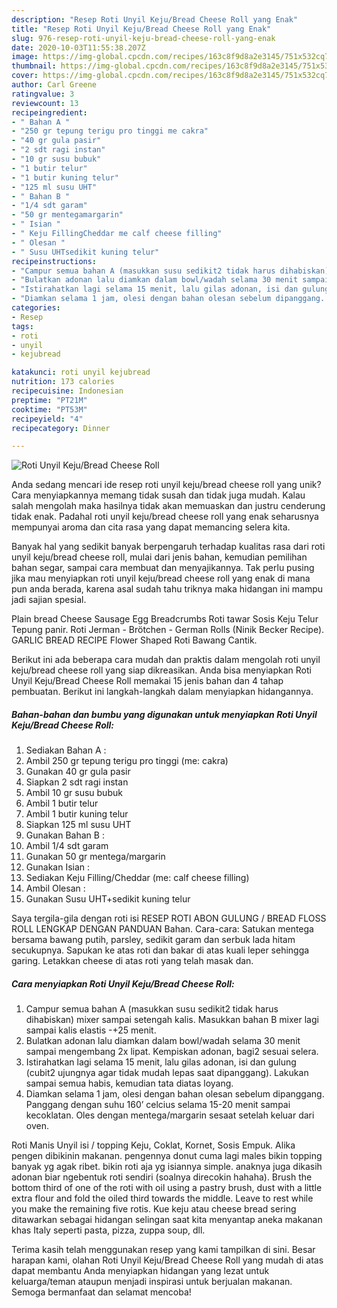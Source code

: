```yaml
---
description: "Resep Roti Unyil Keju/Bread Cheese Roll yang Enak"
title: "Resep Roti Unyil Keju/Bread Cheese Roll yang Enak"
slug: 976-resep-roti-unyil-keju-bread-cheese-roll-yang-enak
date: 2020-10-03T11:55:38.207Z
image: https://img-global.cpcdn.com/recipes/163c8f9d8a2e3145/751x532cq70/roti-unyil-kejubread-cheese-roll-foto-resep-utama.jpg
thumbnail: https://img-global.cpcdn.com/recipes/163c8f9d8a2e3145/751x532cq70/roti-unyil-kejubread-cheese-roll-foto-resep-utama.jpg
cover: https://img-global.cpcdn.com/recipes/163c8f9d8a2e3145/751x532cq70/roti-unyil-kejubread-cheese-roll-foto-resep-utama.jpg
author: Carl Greene
ratingvalue: 3
reviewcount: 13
recipeingredient:
- " Bahan A "
- "250 gr tepung terigu pro tinggi me cakra"
- "40 gr gula pasir"
- "2 sdt ragi instan"
- "10 gr susu bubuk"
- "1 butir telur"
- "1 butir kuning telur"
- "125 ml susu UHT"
- " Bahan B "
- "1/4 sdt garam"
- "50 gr mentegamargarin"
- " Isian "
- " Keju FillingCheddar me calf cheese filling"
- " Olesan "
- " Susu UHTsedikit kuning telur"
recipeinstructions:
- "Campur semua bahan A (masukkan susu sedikit2 tidak harus dihabiskan) mixer sampai setengah kalis. Masukkan bahan B mixer lagi sampai kalis elastis -+25 menit."
- "Bulatkan adonan lalu diamkan dalam bowl/wadah selama 30 menit sampai mengembang 2x lipat. Kempiskan adonan, bagi2 sesuai selera."
- "Istirahatkan lagi selama 15 menit, lalu gilas adonan, isi dan gulung (cubit2 ujungnya agar tidak mudah lepas saat dipanggang). Lakukan sampai semua habis, kemudian tata diatas loyang."
- "Diamkan selama 1 jam, olesi dengan bahan olesan sebelum dipanggang. Panggang dengan suhu 160’ celcius selama 15-20 menit sampai kecoklatan. Oles dengan mentega/margarin sesaat setelah keluar dari oven."
categories:
- Resep
tags:
- roti
- unyil
- kejubread

katakunci: roti unyil kejubread 
nutrition: 173 calories
recipecuisine: Indonesian
preptime: "PT21M"
cooktime: "PT53M"
recipeyield: "4"
recipecategory: Dinner

---
```



![Roti Unyil Keju/Bread Cheese Roll](https://img-global.cpcdn.com/recipes/163c8f9d8a2e3145/751x532cq70/roti-unyil-kejubread-cheese-roll-foto-resep-utama.jpg)

Anda sedang mencari ide resep roti unyil keju/bread cheese roll yang unik? Cara menyiapkannya memang tidak susah dan tidak juga mudah. Kalau salah mengolah maka hasilnya tidak akan memuaskan dan justru cenderung tidak enak. Padahal roti unyil keju/bread cheese roll yang enak seharusnya mempunyai aroma dan cita rasa yang dapat memancing selera kita.

Banyak hal yang sedikit banyak berpengaruh terhadap kualitas rasa dari roti unyil keju/bread cheese roll, mulai dari jenis bahan, kemudian pemilihan bahan segar, sampai cara membuat dan menyajikannya. Tak perlu pusing jika mau menyiapkan roti unyil keju/bread cheese roll yang enak di mana pun anda berada, karena asal sudah tahu triknya maka hidangan ini mampu jadi sajian spesial.

Plain bread Cheese Sausage Egg Breadcrumbs Roti tawar Sosis Keju Telur Tepung panir. Roti Jerman - Brötchen - German Rolls (Ninik Becker Recipe). GARLIC BREAD RECIPE Flower Shaped Roti Bawang Cantik.


Berikut ini ada beberapa cara mudah dan praktis dalam mengolah roti unyil keju/bread cheese roll yang siap dikreasikan. Anda bisa menyiapkan Roti Unyil Keju/Bread Cheese Roll memakai 15 jenis bahan dan 4 tahap pembuatan. Berikut ini langkah-langkah dalam menyiapkan hidangannya.

<!--inarticleads1-->

##### Bahan-bahan dan bumbu yang digunakan untuk menyiapkan Roti Unyil Keju/Bread Cheese Roll:

1. Sediakan  Bahan A :
1. Ambil 250 gr tepung terigu pro tinggi (me: cakra)
1. Gunakan 40 gr gula pasir
1. Siapkan 2 sdt ragi instan
1. Ambil 10 gr susu bubuk
1. Ambil 1 butir telur
1. Ambil 1 butir kuning telur
1. Siapkan 125 ml susu UHT
1. Gunakan  Bahan B :
1. Ambil 1/4 sdt garam
1. Gunakan 50 gr mentega/margarin
1. Gunakan  Isian :
1. Sediakan  Keju Filling/Cheddar (me: calf cheese filling)
1. Ambil  Olesan :
1. Gunakan  Susu UHT+sedikit kuning telur


Saya tergila-gila dengan roti isi RESEP ROTI ABON GULUNG / BREAD FLOSS ROLL LENGKAP DENGAN PANDUAN Bahan. Cara-cara: Satukan mentega bersama bawang putih, parsley, sedikit garam dan serbuk lada hitam secukupnya. Sapukan ke atas roti dan bakar di atas kuali leper sehingga garing. Letakkan cheese di atas roti yang telah masak dan. 

<!--inarticleads2-->

##### Cara menyiapkan Roti Unyil Keju/Bread Cheese Roll:

1. Campur semua bahan A (masukkan susu sedikit2 tidak harus dihabiskan) mixer sampai setengah kalis. Masukkan bahan B mixer lagi sampai kalis elastis -+25 menit.
1. Bulatkan adonan lalu diamkan dalam bowl/wadah selama 30 menit sampai mengembang 2x lipat. Kempiskan adonan, bagi2 sesuai selera.
1. Istirahatkan lagi selama 15 menit, lalu gilas adonan, isi dan gulung (cubit2 ujungnya agar tidak mudah lepas saat dipanggang). Lakukan sampai semua habis, kemudian tata diatas loyang.
1. Diamkan selama 1 jam, olesi dengan bahan olesan sebelum dipanggang. Panggang dengan suhu 160’ celcius selama 15-20 menit sampai kecoklatan. Oles dengan mentega/margarin sesaat setelah keluar dari oven.


Roti Manis Unyil isi / topping Keju, Coklat, Kornet, Sosis Empuk. Alika pengen dibikinin makanan. pengennya donut cuma lagi males bikin topping banyak yg agak ribet. bikin roti aja yg isiannya simple. anaknya juga dikasih adonan biar ngebentuk roti sendiri (soalnya direcokin hahaha). Brush the bottom third of one of the roti with oil using a pastry brush, dust with a little extra flour and fold the oiled third towards the middle. Leave to rest while you make the remaining five rotis. Kue keju atau cheese bread sering ditawarkan sebagai hidangan selingan saat kita menyantap aneka makanan khas Italy seperti pasta, pizza, zuppa soup, dll. 

Terima kasih telah menggunakan resep yang kami tampilkan di sini. Besar harapan kami, olahan Roti Unyil Keju/Bread Cheese Roll yang mudah di atas dapat membantu Anda menyiapkan hidangan yang lezat untuk keluarga/teman ataupun menjadi inspirasi untuk berjualan makanan. Semoga bermanfaat dan selamat mencoba!
